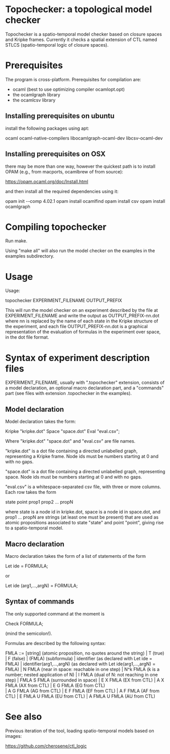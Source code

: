 Topochecker: a topological model checker
========================================

Topochecker is a spatio-temporal model checker based on closure spaces
and Kripke frames. Currently it checks a spatial extension of CTL
named STLCS (spatio-temporal logic of closure spaces).



Prerequisites
=============

The program is cross-platform. Prerequisites for compilation are:

- ocaml (best to use optimizing compiler ocamlopt.opt)
- the ocamlgraph library
- the ocamlcsv library


Installing prerequisites on ubuntu
----------------------------------

install the following packages using apt:

ocaml ocaml-native-compilers libocamlgraph-ocaml-dev libcsv-ocaml-dev


Installing prerequisites on OSX
-------------------------------

there may be more than one way, however the quickest path is to
install OPAM (e.g., from macports, ocamlbrew of from source):

https://opam.ocaml.org/doc/Install.html

and then install all the required dependencies using it:

opam init --comp 4.02.1
opam install ocamlfind
opam install csv
opam install ocamlgraph


Compiling topochecker
=====================

Run make.

Using "make all" will also run the model checker on the examples in
the examples subdirectory.


Usage
=====

Usage:

topochecker EXPERIMENT_FILENAME OUTPUT_PREFIX

This will run the model checker on an experiment described by the file
at EXPERIMENT_FILENAME and write the output as OUTPUT_PREFIX-nn.dot
where nn is replaced by the name of each state in the Kripke structure
of the experiment, and each file OUTPUT_PREFIX-nn.dot is a graphical
representation of the evaluation of formulas in the experiment over
space, in the dot file format.


Syntax of experiment description files
======================================

EXPERIMENT_FILENAME, usually with ".topochecker" extension, consists
of a model declaration, an optional macro declaration part, and a
"commands" part (see files with extension .topochecker in the
examples).


Model declaration
-----------------

Model declaration takes the form:

Kripke "kripke.dot" Space "space.dot" Eval "eval.csv";

Where "kripke.dot" "space.dot" and "eval.csv" are file names.

"kripke.dot" is a dot file containing a directed unlabelled graph,
representing a Kripke frame. Node ids must be numbers starting at 0
and with no gaps.

"space.dot" is a dot file containing a directed unlabelled graph,
representing space. Node ids must be numbers starting at 0 and with no
gaps.

"eval.csv" is a whitespace-separated csv file, with three or more
columns. Each row takes the form

state point prop1 prop2 ... propN

where state is a node id in kripke.dot, space is a node id in
space.dot, and prop1 ... propN are strings (at least one must be
present) that are used as atomic propositions associated to state
"state" and point "point", giving rise to a spatio-temporal model.


Macro declaration
-----------------

Macro declaration takes the form of a list of statements of the form

Let ide = FORMULA;

or

Let ide (arg1,...,argN) = FORMULA;


Syntax of commands
------------------

The only supported command at the moment is

Check FORMULA;

(mind the semicolon!).

Formulas are described by the following syntax:

FMLA ::=
	 [string]                       (atomic proposition, no quotes around the string)
       | T                              (true)
       | F                              (false)
       | (FMLA)				(subformula)
       | identifier                     (as declared with Let ide = FMLA)
       | identifier(arg1,...,argN)	(as declared with Let ide(arg1,...,argN) = FMLA)
       | N FMLA				(near in space: reachable in one step)
       | N^k FMLA			(k is a number; nested application of N)
       | I FMLA				(dual of N: not reaching in one step)
       | FMLA S FMLA			(surrounded in space)
       | E X FMLA			(EX from CTL)
       | A X FMLA			(AX from CTL)
       | E G FMLA			(EG from CTL)       	 
       | A G FMLA			(AG from CTL)
       | E F FMLA			(EF from CTL)
       | A F FMLA			(AF from CTL)
       | E FMLA U FMLA			(EU from CTL)
       | A FMLA U FMLA			(AU from CTL)


See also
========

Previous iteration of the tool, loading spatio-temporal models based
on images:

https://github.com/cherosene/ctl_logic
